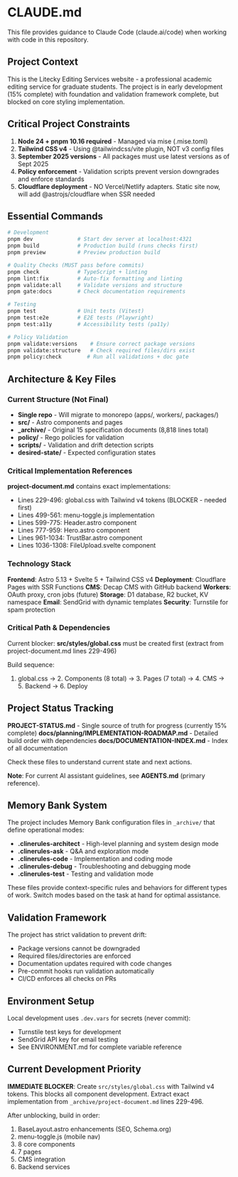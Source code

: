 # CLAUDE.md

This file provides guidance to Claude Code (claude.ai/code) when working with code in this repository.

## Project Context

This is the Litecky Editing Services website - a professional academic editing service for graduate students. The project is in early development (15% complete) with foundation and validation framework complete, but blocked on core styling implementation.

## Critical Project Constraints

1. **Node 24 + pnpm 10.16 required** - Managed via mise (.mise.toml)
2. **Tailwind CSS v4** - Using @tailwindcss/vite plugin, NOT v3 config files
3. **September 2025 versions** - All packages must use latest versions as of Sept 2025
4. **Policy enforcement** - Validation scripts prevent version downgrades and enforce standards
5. **Cloudflare deployment** - NO Vercel/Netlify adapters. Static site now, will add @astrojs/cloudflare when SSR needed

## Essential Commands

```bash
# Development
pnpm dev              # Start dev server at localhost:4321
pnpm build            # Production build (runs checks first)
pnpm preview          # Preview production build

# Quality Checks (MUST pass before commits)
pnpm check            # TypeScript + linting
pnpm lint:fix         # Auto-fix formatting and linting
pnpm validate:all     # Validate versions and structure
pnpm gate:docs        # Check documentation requirements

# Testing
pnpm test             # Unit tests (Vitest)
pnpm test:e2e         # E2E tests (Playwright)
pnpm test:a11y        # Accessibility tests (pa11y)

# Policy Validation
pnpm validate:versions    # Ensure correct package versions
pnpm validate:structure   # Check required files/dirs exist
pnpm policy:check        # Run all validations + doc gate
```

## Architecture & Key Files

### Current Structure (Not Final)

- **Single repo** - Will migrate to monorepo (apps/, workers/, packages/)
- **src/** - Astro components and pages
- **\_archive/** - Original 15 specification documents (8,818 lines total)
- **policy/** - Rego policies for validation
- **scripts/** - Validation and drift detection scripts
- **desired-state/** - Expected configuration states

### Critical Implementation References

**project-document.md** contains exact implementations:

- Lines 229-496: global.css with Tailwind v4 tokens (BLOCKER - needed first)
- Lines 499-561: menu-toggle.js implementation
- Lines 599-775: Header.astro component
- Lines 777-959: Hero.astro component
- Lines 961-1034: TrustBar.astro component
- Lines 1036-1308: FileUpload.svelte component

### Technology Stack

**Frontend**: Astro 5.13 + Svelte 5 + Tailwind CSS v4
**Deployment**: Cloudflare Pages with SSR Functions
**CMS**: Decap CMS with GitHub backend
**Workers**: OAuth proxy, cron jobs (future)
**Storage**: D1 database, R2 bucket, KV namespace
**Email**: SendGrid with dynamic templates
**Security**: Turnstile for spam protection

### Critical Path & Dependencies

Current blocker: **src/styles/global.css** must be created first (extract from project-document.md lines 229-496)

Build sequence:

1. global.css → 2. Components (8 total) → 3. Pages (7 total) → 4. CMS → 5. Backend → 6. Deploy

## Project Status Tracking

**PROJECT-STATUS.md** - Single source of truth for progress (currently 15% complete)
**docs/planning/IMPLEMENTATION-ROADMAP.md** - Detailed build order with dependencies
**docs/DOCUMENTATION-INDEX.md** - Index of all documentation

Check these files to understand current state and next actions.

**Note**: For current AI assistant guidelines, see **AGENTS.md** (primary reference).

## Memory Bank System

The project includes Memory Bank configuration files in `_archive/` that define operational modes:

- **.clinerules-architect** - High-level planning and system design mode
- **.clinerules-ask** - Q&A and exploration mode
- **.clinerules-code** - Implementation and coding mode
- **.clinerules-debug** - Troubleshooting and debugging mode
- **.clinerules-test** - Testing and validation mode

These files provide context-specific rules and behaviors for different types of work. Switch modes based on the task at hand for optimal assistance.

## Validation Framework

The project has strict validation to prevent drift:

- Package versions cannot be downgraded
- Required files/directories are enforced
- Documentation updates required with code changes
- Pre-commit hooks run validation automatically
- CI/CD enforces all checks on PRs

## Environment Setup

Local development uses `.dev.vars` for secrets (never commit):

- Turnstile test keys for development
- SendGrid API key for email testing
- See ENVIRONMENT.md for complete variable reference

## Current Development Priority

**IMMEDIATE BLOCKER**: Create `src/styles/global.css` with Tailwind v4 tokens. This blocks all component development. Extract exact implementation from `_archive/project-document.md` lines 229-496.

After unblocking, build in order:

1. BaseLayout.astro enhancements (SEO, Schema.org)
2. menu-toggle.js (mobile nav)
3. 8 core components
4. 7 pages
5. CMS integration
6. Backend services
